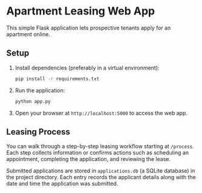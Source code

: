 # Apartment Leasing Web App

This simple Flask application lets prospective tenants apply for an apartment online.

## Setup

1. Install dependencies (preferably in a virtual environment):
   ```bash
   pip install -r requirements.txt
   ```

2. Run the application:
   ```bash
   python app.py
   ```

3. Open your browser at `http://localhost:5000` to access the web app.

## Leasing Process

You can walk through a step-by-step leasing workflow starting at `/process`.
Each step collects information or confirms actions such as scheduling an
appointment, completing the application, and reviewing the lease.

Submitted applications are stored in `applications.db` (a SQLite database) in the
project directory. Each entry records the applicant details along with the date
and time the application was submitted.
